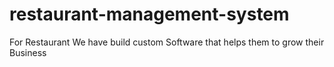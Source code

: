# restaurant-management-system
For Restaurant We have build custom Software that helps them to grow their Business 

